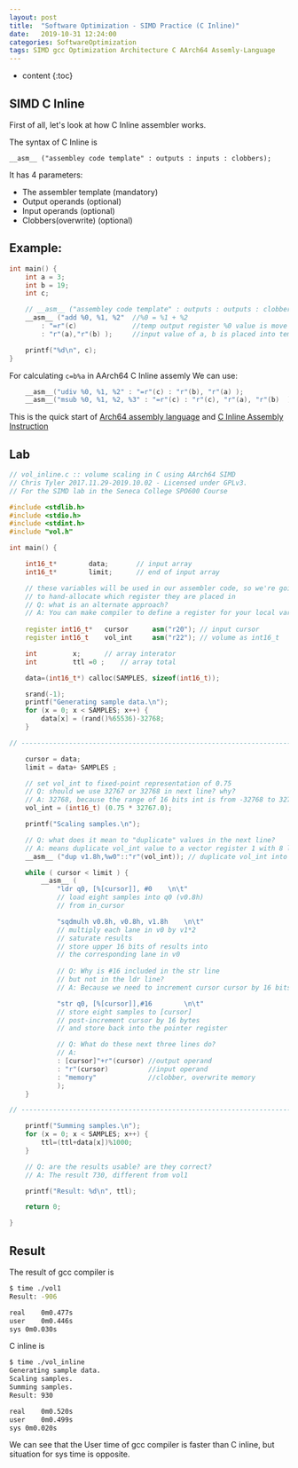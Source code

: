 ```yaml
---
layout: post
title:  "Software Optimization - SIMD Practice (C Inline)"
date:   2019-10-31 12:24:00
categories: SoftwareOptimization
tags: SIMD gcc Optimization Architecture C AArch64 Assemly-Language
---
```

* content
{:toc}

## SIMD C Inline

First of all, let's look at how C Inline assembler works.

The syntax of C Inline is 

```__asm__ ("assembley code template" : outputs : inputs : clobbers);```

It has 4 parameters:
- The assembler template (mandatory)
- Output operands (optional)
- Input operands (optional)
- Clobbers(overwrite) (optional)

## Example:
```c++
int main() {
	int a = 3;
	int b = 19;
	int c;

	// __asm__ ("assembley code template" : outputs : outputs : clobbers)
	__asm__ ("add %0, %1, %2"  //%0 = %1 + %2
        : "=r"(c)              //temp output register %0 value is move to c
        : "r"(a),"r"(b) );     //input value of a, b is placed into temp input register %1, %2 

	printf("%d\n", c);
}
```
For calculating ```c=b%a``` in AArch64 C Inline assemly 
We can use:
```c++
    __asm__("udiv %0, %1, %2" : "=r"(c) : "r"(b), "r"(a) );                //c = b/a = 6
    __asm__("msub %0, %1, %2, %3" : "=r"(c) : "r"(c), "r"(a), "r"(b)  );   //c = 19-(6*3) = 1 
```





This is the quick start of [Arch64 assembly language](https://wiki.cdot.senecacollege.ca/wiki/Aarch64_Register_and_Instruction_Quick_Start) and [C Inline Assembly Instruction](https://gcc.gnu.org/onlinedocs/gcc-4.8.2/gcc/Extended-Asm.html)

## Lab
```c++
// vol_inline.c :: volume scaling in C using AArch64 SIMD
// Chris Tyler 2017.11.29-2019.10.02 - Licensed under GPLv3.
// For the SIMD lab in the Seneca College SPO600 Course

#include <stdlib.h>
#include <stdio.h>
#include <stdint.h>
#include "vol.h"

int main() {

	int16_t*		data;		// input array
	int16_t*		limit;		// end of input array

	// these variables will be used in our assembler code, so we're going
	// to hand-allocate which register they are placed in
	// Q: what is an alternate approach?
    // A: You can make compiler to define a register for your local variable. Not have to do the specification
	
    register int16_t*	cursor 		asm("r20");	// input cursor
	register int16_t	vol_int		asm("r22");	// volume as int16_t

	int			x;		// array interator
	int			ttl =0 ;	// array total

	data=(int16_t*) calloc(SAMPLES, sizeof(int16_t));

	srand(-1);
	printf("Generating sample data.\n");
	for (x = 0; x < SAMPLES; x++) {
		data[x] = (rand()%65536)-32768;
	}

// --------------------------------------------------------------------

	cursor = data;
	limit = data+ SAMPLES ;

	// set vol_int to fixed-point representation of 0.75
	// Q: should we use 32767 or 32768 in next line? why?
    // A: 32768, because the range of 16 bits int is from -32768 to 32767
	vol_int = (int16_t) (0.75 * 32767.0);

	printf("Scaling samples.\n");

	// Q: what does it mean to "duplicate" values in the next line?
    // A: means duplicate vol_int value to a vector register 1 with 8 lanes of 16 bits (half-word) each
	__asm__ ("dup v1.8h,%w0"::"r"(vol_int)); // duplicate vol_int into v1.8h

	while ( cursor < limit ) {
		__asm__ (
			"ldr q0, [%[cursor]], #0 	\n\t"
			// load eight samples into q0 (v0.8h)
			// from in_cursor

			"sqdmulh v0.8h, v0.8h, v1.8h	\n\t"
			// multiply each lane in v0 by v1*2
			// saturate results
			// store upper 16 bits of results into
			// the corresponding lane in v0
		
			// Q: Why is #16 included in the str line
			// but not in the ldr line?	
            // A: Because we need to increment cursor cursor by 16 bits

			"str q0, [%[cursor]],#16		\n\t"
			// store eight samples to [cursor]
			// post-increment cursor by 16 bytes
			// and store back into the pointer register

			// Q: What do these next three lines do?
            // A: 
			: [cursor]"+r"(cursor) //output operand
			: "r"(cursor)          //input operand 
			: "memory"             //clobber, overwrite memory
			);
	}

// --------------------------------------------------------------------

	printf("Summing samples.\n");
	for (x = 0; x < SAMPLES; x++) {
		ttl=(ttl+data[x])%1000;
	}

	// Q: are the results usable? are they correct?
    // A: The result 730, different from vol1

	printf("Result: %d\n", ttl);

	return 0;

}
```

## Result
The result of gcc compiler is 
```bash
$ time ./vol1
Result: -906

real	0m0.477s
user	0m0.446s
sys	0m0.030s
```

C inline is
```bash
$ time ./vol_inline
Generating sample data.
Scaling samples.
Summing samples.
Result: 930

real	0m0.520s
user	0m0.499s
sys	0m0.020s
```

We can see that the User time of gcc compiler is faster than C inline, but situation for sys time is opposite.
